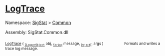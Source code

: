 # [LogTrace](./ILoggerObjectExtensions-100663350.md)

Namespace: [SigStat]() > [Common](./../README.md)

Assembly: SigStat.Common.dll

<sub>[LogTrace](./ILoggerObjectExtensions-100663350.md) ( <sub>[`ILoggerObject`](./../ILoggerObject.md)</sub> obj, <sub>[`String`](https://docs.microsoft.com/en-us/dotnet/api/System.String)</sub> message, <sub>[`Object`](https://docs.microsoft.com/en-us/dotnet/api/System.Object)[]</sub> args )</sub>&nbsp; &nbsp; &nbsp; &nbsp; &nbsp; &nbsp; &nbsp; &nbsp; &nbsp;<sub>Formats and writes a trace log message.</sub>
